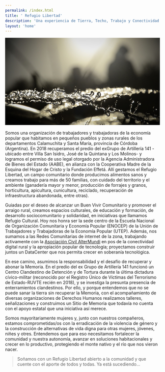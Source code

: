```yaml
---
permalink: /index.html
title: ' Refugio Libertad'
description: 'Una experiencia de Tierra, Techo, Trabajo y Conectividad.'
layout: 'home'
---
```


![](/assets/images/index/NzIh12v.jpg)


Somos una organización de trabajadores y trabajadoras de la economía popular que habitamos en pequeños pueblos y zonas rurales de los departamentos Calamuchita y Santa María, provincia de Córdoba (Argentina). En 2018 recuperamos el predio del exGrupo de Artillería 141 -ubicado entre Villa San Isidro, José de la Quintana y Los Molinos- y logramos el permiso de uso legal otorgado por la Agencia Administradora de Bienes del Estado (AABE), en alianza con la Cooperativa Madre de la Esquina del Hogar de Cristo y la Fundación Effetá. Allí gestamos el Refugio Libertad, un campo comunitario donde producimos alimentos sanos y creamos trabajo para más de 50 familias, con cuidado del territorio y el ambiente (ganadería mayor y menor, producción de forrajes y granos, horticultura, apicultura, cunicultura, reciclado, recuperación de infraestructura abandonada, entre otras).

Guiadas por el deseo de alcanzar un Buen Vivir Comunitario y promover el arraigo rural, creamos espacios culturales, de educación y formación, de desarrollo sociocomunitario y solidaridad, en iniciativas que llamamos Refugio Cultural. Hoy nos honra ser la sede centro de la Escuela Nacional de Organización Comunitaria y Economía Popular (ENOCEP) de la Unión de Trabajadores y Trabajadoras de la Economía Popular (UTEP). Además, nos sumamos a las Redes Comunitarias de internet de la zona, trabajando activamente con la [Asociación Civil AlterMundi](https://altermundi.net) en pos de la conectividad digital rural y la apropiación popular de tecnología; proyectamos construir juntos un DataCenter que nos permita crecer en soberanía tecnológica.

En ese camino, asumimos la responsabilidad y el desafío de recuperar y abonar la Memoria. En el predio del ex Grupo de Artillería 141 funcionó un Centro Clandestino de Detención y de Tortura durante la última dictadura cívico-militar (reconocido por el Registro Único de Víctimas del Terrorismo de Estado-RUVTE recién en 2018), y se investiga la presunta presencia de enterramientos clandestinos. Por ello, y porque entendemos que no se puede sanar la tierra sin recuperar la Memoria, con el acompañamiento de diversas organizaciones de Derechos Humanos realizamos talleres, señalizaciones y construimos un Sitio de Memoria que todavía no cuenta con el apoyo estatal que una iniciativa así merece.

Somos mayoritariamente mujeres y, junto con nuestros compañeros, estamos comprometidas/os con la erradicación de la violencia de género y la construcción de alternativas de vida digna para otras mujeres, jóvenes, niñes y otres. Entendemos que para eso necesitamos fortalecer la comunidad y nuestra autonomía, avanzar en soluciones habitacionales y crecer en lo productivo, protegiendo el monte nativo y el río que nos vieron nacer.

> Soñamos con un Refugio Libertad abierto a la comunidad y que cuente con el aporte de todos y todas. Ya está sucediendo…

